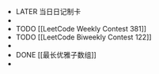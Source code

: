 - LATER  当日日记制卡
-
- TODO [[LeetCode Weekly Contest 381]]
- TODO [[LeetCode Biweekly Contest 122]]
-
- DONE [[最长优雅子数组]]
-